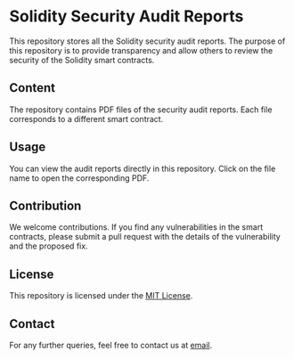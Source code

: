 # Solidity Security Audit Reports

This repository stores all the Solidity security audit reports. The purpose of this repository is to provide transparency and allow others to review the security of the Solidity smart contracts.

## Content

The repository contains PDF files of the security audit reports. Each file corresponds to a different smart contract.

## Usage

You can view the audit reports directly in this repository. Click on the file name to open the corresponding PDF.

## Contribution

We welcome contributions. If you find any vulnerabilities in the smart contracts, please submit a pull request with the details of the vulnerability and the proposed fix.

## License

This repository is licensed under the [MIT License](LICENSE).

## Contact

For any further queries, feel free to contact us at [email](mailto:example@example.com).
